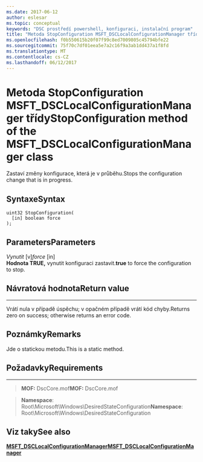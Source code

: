 ```yaml
---
ms.date: 2017-06-12
author: eslesar
ms.topic: conceptual
keywords: "DSC prostředí powershell, konfiguraci, instalační program"
title: "Metoda StopConfiguration MSFT_DSCLocalConfigurationManager třídy"
ms.openlocfilehash: f0b550615b20f07f99c8ed7009805c45794bfe22
ms.sourcegitcommit: 75f70c7df01eea5e7a2c16f9a3ab1dd437a1f8fd
ms.translationtype: MT
ms.contentlocale: cs-CZ
ms.lasthandoff: 06/12/2017
---
```

# <a name="stopconfiguration-method-of-the-msftdsclocalconfigurationmanager-class"></a><span data-ttu-id="ef22e-103">Metoda StopConfiguration MSFT_DSCLocalConfigurationManager třídy</span><span class="sxs-lookup"><span data-stu-id="ef22e-103">StopConfiguration method of the MSFT_DSCLocalConfigurationManager class</span></span>

<span data-ttu-id="ef22e-104">Zastaví změny konfigurace, která je v průběhu.</span><span class="sxs-lookup"><span data-stu-id="ef22e-104">Stops the configuration change that is in progress.</span></span>

<a name="syntax"></a><span data-ttu-id="ef22e-105">Syntaxe</span><span class="sxs-lookup"><span data-stu-id="ef22e-105">Syntax</span></span>
------

```mof
uint32 StopConfiguration(
  [in] boolean force
);
```

<a name="parameters"></a><span data-ttu-id="ef22e-106">Parameters</span><span class="sxs-lookup"><span data-stu-id="ef22e-106">Parameters</span></span>
----------

<span data-ttu-id="ef22e-107">*Vynutit* \[v\]</span><span class="sxs-lookup"><span data-stu-id="ef22e-107">*force* \[in\]</span></span>  
<span data-ttu-id="ef22e-108">**Hodnota TRUE,** vynutit konfiguraci zastavit.</span><span class="sxs-lookup"><span data-stu-id="ef22e-108">**true** to force the configuration to stop.</span></span>

## <a name="return-value"></a><span data-ttu-id="ef22e-109">Návratová hodnota</span><span class="sxs-lookup"><span data-stu-id="ef22e-109">Return value</span></span>
------------

<span data-ttu-id="ef22e-110">Vrátí nula v případě úspěchu; v opačném případě vrátí kód chyby.</span><span class="sxs-lookup"><span data-stu-id="ef22e-110">Returns zero on success; otherwise returns an error code.</span></span>

## <a name="remarks"></a><span data-ttu-id="ef22e-111">Poznámky</span><span class="sxs-lookup"><span data-stu-id="ef22e-111">Remarks</span></span>

<span data-ttu-id="ef22e-112">Jde o statickou metodu.</span><span class="sxs-lookup"><span data-stu-id="ef22e-112">This is a static method.</span></span>

## <a name="requirements"></a><span data-ttu-id="ef22e-113">Požadavky</span><span class="sxs-lookup"><span data-stu-id="ef22e-113">Requirements</span></span>
------------
><span data-ttu-id="ef22e-114">**MOF:** DscCore.mof</span><span class="sxs-lookup"><span data-stu-id="ef22e-114">**MOF:** DscCore.mof</span></span>

><span data-ttu-id="ef22e-115">**Namespace**: Root\Microsoft\Windows\DesiredStateConfiguration</span><span class="sxs-lookup"><span data-stu-id="ef22e-115">**Namespace**: Root\Microsoft\Windows\DesiredStateConfiguration</span></span>


## <a name="see-also"></a><span data-ttu-id="ef22e-116">Viz taky</span><span class="sxs-lookup"><span data-stu-id="ef22e-116">See also</span></span>


[<span data-ttu-id="ef22e-117">**MSFT_DSCLocalConfigurationManager**</span><span class="sxs-lookup"><span data-stu-id="ef22e-117">**MSFT_DSCLocalConfigurationManager**</span></span>](msft-dsclocalconfigurationmanager.md)


 

 



